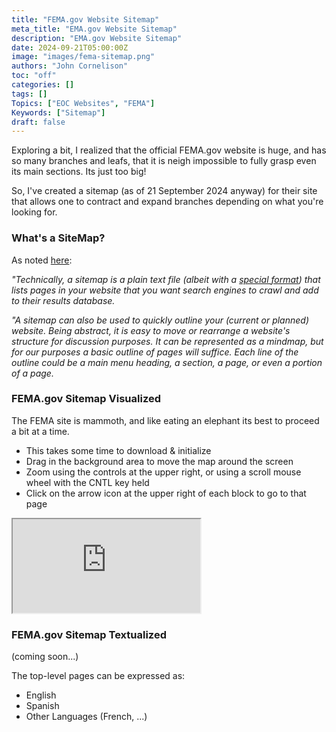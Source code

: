```yaml
---
title: "FEMA.gov Website Sitemap"
meta_title: "EMA.gov Website Sitemap"
description: "EMA.gov Website Sitemap"
date: 2024-09-21T05:00:00Z
image: "images/fema-sitemap.png"
authors: "John Cornelison"
toc: "off"
categories: []
tags: []
Topics: ["EOC Websites", "FEMA"]
Keywords: ["Sitemap"]
draft: false
---
```


Exploring a bit, I realized that the official FEMA.gov website is huge, and has so many branches and leafs, that it is neigh impossible to fully grasp even its main sections. Its just too big!

So, I've created a sitemap (as of 21 September 2024 anyway) for their site that allows one to contract and expand branches depending on what you're looking for.

### What's a SiteMap?

As noted [here](../eoc-sitemap/):

_"Technically, a sitemap is a plain text file (albeit with a [special format](https://developers.google.com/search/docs/crawling-indexing/sitemaps/overview)) that lists pages in your website that you want search engines to crawl and add to their results database._

_"A sitemap can also be used to quickly outline your (current or planned) website. Being abstract, it is easy to move or rearrange a website's structure for discussion purposes. It can be represented as a mindmap, but for our purposes a basic outline of pages will suffice. Each line of the outline could be a main menu heading, a section, a page, or even a portion of a page._

### FEMA.gov Sitemap Visualized

The FEMA site is mammoth, and like eating an elephant its best to proceed a bit at a time.

- This takes some time to download & initialize
- Drag in the background area to move the map around the screen
- Zoom using the controls at the upper right, or using a scroll mouse wheel with the CNTL key held
- Click on the arrow icon at the upper right of each block to go to that page

<iframe title="FEMA.gov Sitemap" src="https://share.octopus.do/embed/feddm224pr4"  class="w-screen min-w-full h-screen border-2"></iframe>

### FEMA.gov Sitemap Textualized

(coming soon...)

The top-level pages can be expressed as:

- English
- Spanish
- Other Languages (French, ...)
